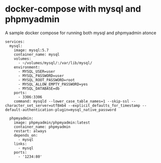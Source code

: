 # docker-compose with mysql and phpmyadmin
A sample docker compose for running both mysql and phpmyadmin atonce
```version: '2'
services:
  mysql:
    image: mysql:5.7
    container_name: mysql
    volumes:
      - ~/volumes/mysql/:/var/lib/mysql/
    environment:
      - MYSQL_USER=user
      - MYSQL_PASSWORD=user
      - MYSQL_ROOT_PASSWORD=root
      - MYSQL_ALLOW_EMPTY_PASSWORD=yes
      - MYSQL_DATABASE=db
    ports:
      - 3306:3306
    command: mysqld --lower_case_table_names=1 --skip-ssl --character_set_server=utf8mb4 --explicit_defaults_for_timestamp --default-authentication-plugin=mysql_native_password

  phpmyadmin:
    image: phpmyadmin/phpmyadmin:latest
    container_name: phpmyadmin
    restart: always
    depends_on:
      - mysql
    links:
      - mysql
    ports:
      - '1234:80'
```
